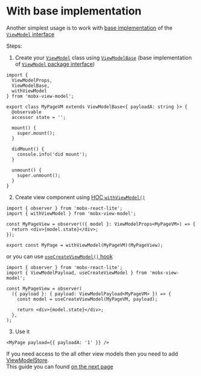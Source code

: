 # With base implementation

Another simplest usage is to work with [base implementation](/api/view-models/base-implementation) of the [`ViewModel` interface](/api/view-models/interface)  

Steps:  

1. Create your [`ViewModel`](/api/view-models/overview) class using [`ViewModelBase`](/api/view-models/base-implementation) (base implementation of [`ViewModel` package interface](/api/view-models/interface))   

```tsx
import {
  ViewModelProps,
  ViewModelBase,
  withViewModel
} from 'mobx-view-model';

export class MyPageVM extends ViewModelBase<{ payloadA: string }> {
  @observable
  accessor state = '';

  mount() {
    super.mount();
  }

  didMount() {
    console.info('did mount');
  }

  unmount() {
    super.unmount();
  }
}
```

2. Create view component using [HOC `withViewModel()`](/react/api/with-view-model)  

```tsx
import { observer } from 'mobx-react-lite';
import { withViewModel } from 'mobx-view-model';

const MyPageView = observer(({ model }: ViewModelProps<MyPageVM>) => {
  return <div>{model.state}</div>;
});

export const MyPage = withViewModel(MyPageVM)(MyPageView);
```

or you can use [`useCreateViewModel()` hook](/react/api/use-create-view-model)  

```tsx
import { observer } from 'mobx-react-lite';
import { ViewModelPayload, useCreateViewModel } from 'mobx-view-model';

const MyPageView = observer(
  ({ payload }: { payload: ViewModelPayload<MyPageVM> }) => {
    const model = useCreateViewModel(MyPageVM, payload);

    return <div>{model.state}</div>;
  },
);
```

3. Use it  

```tsx
<MyPage payload={{ payloadA: '1' }} />
```


If you need access to the all other view models then you need to add [ViewModelStore](/api/view-model-store/overview).  
This guide you can found [on the next page](/introduction/usage/with-view-model-store)  


